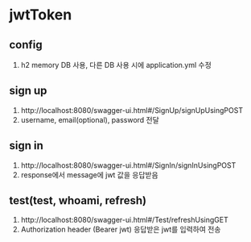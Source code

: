 # jwtToken

config
---

1. h2 memory DB 사용, 다른 DB 사용 시에 application.yml 수정

sign up
----

1. http://localhost:8080/swagger-ui.html#/SignUp/signUpUsingPOST
2. username, email(optional), password 전달

sign in
---

1. http://localhost:8080/swagger-ui.html#/SignIn/signInUsingPOST
2. response에서 message에 jwt 값을 응답받음

test(test, whoami, refresh)
---

1. http://localhost:8080/swagger-ui.html#/Test/refreshUsingGET
2. Authorization header (Bearer jwt) 응답받은 jwt를 입력하여 전송


